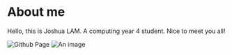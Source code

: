 # About me

Hello, this is Joshua LAM. A computing year 4 student. Nice to meet you all!

![Github Page](https://joshualam21.github.io/COMP3122_LEC1/)
![An image](https://www.google.com/url?sa=i&url=https%3A%2F%2Fnorwegian-forest-cat.pictures-of-cats.org%2F2021%2F02%2Fbeautiful-aslan-norwegian-forest-cat.html&psig=AOvVaw3KFNfh34oHsdhqrEngwjG_&ust=1739290263150000&source=images&cd=vfe&opi=89978449&ved=0CBQQjRxqFwoTCKD_hqW_uYsDFQAAAAAdAAAAABAE)
